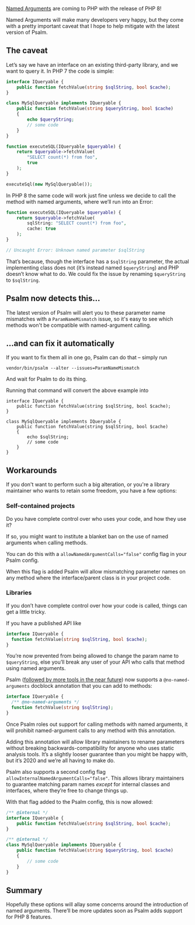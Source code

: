<!--
  title: Getting ready for Named Arguments
  date: 2020-08-17 07:00:00
  author: Matt Brown
  author_link: https://twitter.com/mattbrowndev
-->

[Named Arguments](https://wiki.php.net/rfc/named_params) are coming to PHP with the release of PHP 8!

Named Arguments will make many developers very happy, but they come with a pretty important caveat that I hope to help mitigate with the latest version of Psalm.

## The caveat

Let’s say we have an interface on an existing third-party library, and we want to query it. In PHP 7 the code is simple:

```php
interface IQueryable {
    public function fetchValue(string $sqlString, bool $cache);
}

class MySqlQueryable implements IQueryable {
    public function fetchValue(string $queryString, bool $cache)
    {
        echo $queryString;
        // some code
    }
}

function executeSQL(IQueryable $queryable) {
    return $queryable->fetchValue(
        "SELECT count(*) from foo",
        true
    );
}

executeSql(new MySqlQueryable());
```

In PHP 8 the same code will work just fine unless we decide to call the method with named arguments, where we’ll run into an Error:

```php
function executeSQL(IQueryable $queryable) {
    return $queryable->fetchValue(
        sqlString: "SELECT count(*) from foo",
        cache: true
    );
}

// Uncaught Error: Unknown named parameter $sqlString
```

That’s because, though the interface has a `$sqlString` parameter, the actual implementing class does not (it’s instead named `$queryString`) and PHP doesn’t know what to do. We could fix the issue by renaming `$queryString` to `$sqlString`.

## Psalm now detects this…

The latest version of Psalm will alert you to these parameter name mismatches with a `ParamNameMismatch` issue, so it's easy to see which methods won't be compatible with named-argument calling.

## …and can fix it automatically

If you want to fix them all in one go, Psalm can do that – simply run

`vendor/bin/psalm --alter --issues=ParamNameMismatch`

And wait for Psalm to do its thing.

Running that command will convert the above example into

```
interface IQueryable {
    public function fetchValue(string $sqlString, bool $cache);
}

class MySqlQueryable implements IQueryable {
    public function fetchValue(string $sqlString, bool $cache)
    {
        echo $sqlString;
        // some code
    }
}
```

## Workarounds

If you don't want to perform such a big alteration, or you're a library maintainer who wants to retain some freedom, you have a few options:

### Self-contained projects

Do you have complete control over who uses your code, and how they use it?

If so, you might want to institute a blanket ban on the use of named arguments when calling methods.

You can do this with a `allowNamedArgumentCalls="false"` config flag in your Psalm config.

When this flag is added Psalm will allow mismatching parameter names on any method where the interface/parent class is in your project code.

### Libraries

If you don’t have complete control over how your code is called, things can get a little tricky.

If you have a published API like

```php
interface IQueryable {
  function fetchValue(string $sqlString, bool $cache);
}
```

You’re now prevented from being allowed to change the param name to `$queryString`, else you’ll break any user of your API who calls that method using named arguments.

Psalm ([followed by more tools in the near future](https://github.com/Roave/BackwardCompatibilityCheck/issues/264)) now supports a `@no-named-arguments` docblock annotation that you can add to methods:

```php
interface IQueryable {
  /** @no-named-arguments */
  function fetchValue(string $sqlString);
}
```

Once Psalm roles out support for calling methods with named arguments, it will prohibit named-argument calls to any method with this annotation.

Adding this annotation will allow library maintainers to rename parameters without breaking backwards-compatibility for anyone who uses static analysis tools. It’s a slightly looser guarantee than you might be happy with, but it’s 2020 and we’re all having to make do.

Psalm also supports a second config flag `allowInternalNamedArgumentCalls="false"`. This allows library maintainers to guarantee matching param names _except_ for internal classes and interfaces, where they’re free to change things up.

With that flag added to the Psalm config, this is now allowed:

```php
/** @internal */
interface IQueryable {
    public function fetchValue(string $sqlString, bool $cache);
}

/** @internal */
class MySqlQueryable implements IQueryable {
    public function fetchValue(string $queryString, bool $cache)
    {
        // some code
    }
}
```

## Summary

Hopefully these options will allay some concerns around the introduction of named arguments. There’ll be more updates soon as Psalm adds support for PHP 8 features.

